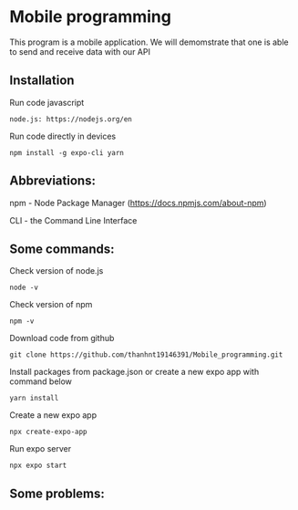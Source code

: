 ﻿# Mobile programming
This program is a mobile application. We will demomstrate that one is able to send and receive data with our API   

## Installation
Run code javascript
```
node.js: https://nodejs.org/en 
```

Run code directly in devices
```
npm install -g expo-cli yarn
```

## Abbreviations:
npm - Node Package Manager (https://docs.npmjs.com/about-npm)

CLI - the Command Line Interface

## Some commands:
Check version of node.js
```
node -v
```

Check version of npm
```
npm -v
```
Download code from github
```
git clone https://github.com/thanhnt19146391/Mobile_programming.git
```

Install packages  from package.json or create a new expo app with command below
```
yarn install
```

Create a new expo app
```
npx create-expo-app
```

Run expo server
```
npx expo start
```

## Some problems:
